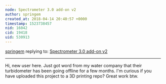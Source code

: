 ```yaml
---
node: Spectrometer 3.0 add-on v2 
author: springem
created_at: 2018-04-14 20:40:57 +0000
timestamp: 1523738457
nid: 16042
cid: 19418
uid: 530913
---
```




[springem](../profile/springem) replying to: [Spectrometer 3.0 add-on v2 ](../notes/programmer1200/03-29-2018/spectrometer-3-0-add-on-v2)

----
Hi, new user here. Just got word from my water company that their turbidometer has been going offline for a few months. I'm curious if you have uploaded this project to a 3D printing repo? Great work btw.